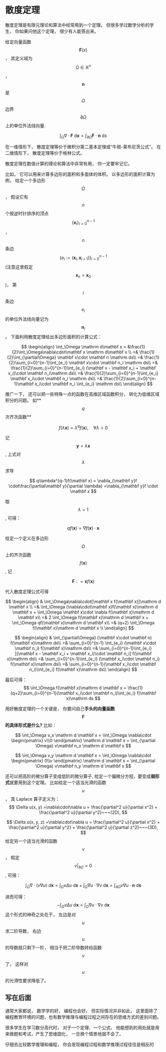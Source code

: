 # 散度定理

散度定理是有限元理论和算法中经常用到一个定理。 但很多学过数学分析的学生， 你如果问他这个定理， 很少有人能答出来。

给定向量函数 $$\mathbf F(x)$$， 其定义域为 $$\Omega\in\mathbb R^n$$， $$\mathbf n$$ 是 $$\Omega$$ 边界 $$\partial \Omega$$ 上的单位外法线向量.

$$
\int_{\Omega} \nabla\cdot\mathbf F~ \mathrm d \mathbf x = \int_{\partial \Omega}\mathbf  F\cdot\mathbf n ~\mathrm d s
$$

在一维情形下， 散度定理等价于微积分第二基本定理或“牛顿-莱布尼茨公式”。 在二维情形下， 散度定理等价于格林公式。

散度定理在数值计算的理论和算法中非常有用， 你一定要牢记它。 

比如， 它可以用来计算多边形的面积和多面体的体积。 以多边形的面积计算为例， 给定一个多边形 $$\Omega$$， 假设它有 $$n$$ 个按逆时针排序的顶点 $$\{\mathbf x_i \}_{i=0}^{n-1}$$， $$n$$ 条边 $$\{e_i:=(\mathbf x_i, \mathbf x_{i+1})\}_{i=0}^{n-1}$$(注意这里假定 $$\mathbf x_n = \mathbf x_0$$)， 第 $$i$$ 条边 $$e_i$$ 的单位外法线向量记为 $$\mathbf n_i$$。 下面利用散度定理给出多边形面积的计算公式：

$$
\begin{align}
\int_\Omega \mathrm d\mathbf x = &\frac{1}{2}\int_\Omega\nabla\cdot\mathbf x \mathrm d\mathbf x \\
=& \frac{1}{2}\int_{\partial\Omega} \mathbf x\cdot \mathbf n \mathrm ds\\
=& \frac{1}{2}\sum_{i=0}^{n-1}\int_{e_i} \mathbf x\cdot \mathbf n_i  \mathrm ds\\
=& \frac{1}{2}\sum_{i=0}^{n-1}\int_{e_i} (\mathbf x - \mathbf x_i + \mathbf x_i)\cdot \mathbf n_i\mathrm ds\\
=& \frac{1}{2}\sum_{i=0}^{n-1}\int_{e_i} \mathbf x_i\cdot \mathbf n_i  \mathrm ds\\
=& \frac{1}{2}\sum_{i=0}^{n-1}\mathbf x_i\cdot \mathbf n_i \int_{e_i} \mathrm ds\\
\end{align}
$$

推广一下， 还可以把一些特殊一点的函数在高维区域函数积分， 转化为低维区域积分的问题。 如**$$q$$ 次齐次函数**

$$
f(\lambda\mathbf x) = \lambda^qf(\mathbf x),\quad \forall \lambda > 0
$$

记 $$\mathbf y = \lambda \mathbf x $$, 上式对 $$\lambda$$ 求导

$$
q\lambda^{q-1}f(\mathbf x) = \nabla_{\mathbf y}f \cdot\frac{\partial\mathbf y}{\partial \lambda} =\nabla_{\mathbf y}f \cdot \mathbf x
$$

取 $$\lambda = 1$$, 可得：

$$
qf(\mathbf x) = \nabla f(\mathbf x)\cdot\mathbf x
$$

给定一个定义在多边形 $$\Omega$$ 上的齐次函数 $$f(\mathbf x)$$, 记 

$$
\mathbf F: = \mathbf x f(\mathbf x)
$$

代入散度定理公式可得

$$
\begin{align}
& \int_\Omega\nabla\cdot[\mathbf x f(\mathbf x)]\mathrm d \mathbf x \\
=& \int_\Omega (\nabla\cdot\mathbf x)f(\mathbf x)\mathrm d \mathbf x + 
\int_\Omega \mathbf x\cdot \nabla f(\mathbf x)\mathrm d \mathbf x\\
=& 2 \int_\Omega f(\mathbf x)\mathrm d \mathbf x + 
\int_\Omega qf(\mathbf x)\mathrm d \mathbf x\\
=& (q+2) \int_\Omega f(\mathbf x)\mathrm d \mathbf x \\
\end{align}
$$

$$
\begin{align}
& \int_{\partial\Omega} (\mathbf x\cdot \mathbf n)  f(\mathbf x)\mathrm ds\\
=& \sum_{i=0}^{n-1} \int_{e_i} (\mathbf x\cdot \mathbf n_i)  f(\mathbf x)\mathrm ds\\
=& \sum_{i=0}^{n-1}\int_{e_i} [(\mathbf x - \mathbf x_i + \mathbf x_i)\cdot \mathbf n_i] f(\mathbf x)\mathrm ds\\
=& \sum_{i=0}^{n-1}\int_{e_i} (\mathbf x_i\cdot \mathbf n_i)  f(\mathbf x)\mathrm ds\\
=& \sum_{i=0}^{n-1}(\mathbf x_i\cdot \mathbf n_i)\int_{e_i} f(\mathbf x)\mathrm ds\\
\end{align}
$$

最后可得：
$$
\int_\Omega f(\mathbf x)\mathrm d \mathbf x = \frac{1}{q+2}\sum_{i=0}^{n-1}(\mathbf x_i\cdot \mathbf n_i)\int_{e_i} f(\mathbf x)\mathrm ds
$$

用好散度定理的一个关键是， 你要问自己**手头的向量函数 $$\mathbf F$$ 的具体形式是什么?** 比如：

$$
\int_\Omega v_x \mathrm d \mathbf x = \int_\Omega \nabla\cdot \begin{pmatrix}
v\\0
\end{pmatrix} \mathrm d \mathbf x = 
\int_{\partial \Omega} v\mathbf n_x \mathrm d \mathbf s
$$

$$
\int_\Omega v_y \mathrm d \mathbf x = \int_\Omega \nabla\cdot \begin{pmatrix}
0\\v
\end{pmatrix} \mathrm d \mathbf x = 
\int_{\partial \Omega} v\mathbf n_y \mathrm d \mathbf s
$$

还可以把高阶的微分算子变成低阶的微分算子, 给定一个偏微分方程，要变成**弱形式**就要用到这个定理。 比如给定一个适当光滑的函数 $$u$$， 其 Laplace 算子定义为：
$$
\Delta u(x, y) =\nabla\cdot\nabla u =   \frac{\partial^2 u}{\partial x^2} + \frac{\partial^2 u}{\partial y^2}~~~(2D),
$$

$$
\Delta u(x, y, z) =\nabla\cdot\nabla u = \frac{\partial^2 u}{\partial x^2} + \frac{\partial^2 u}{\partial y^2} + \frac{\partial^2 u}{\partial z^2}~~~(3D),
$$
给定另一个适当光滑的函数 $$v$$， 假定 $$v|_{\partial\Omega} = 0$$, 可得：

$$
\int_{\Omega} \nabla\cdot(v\nabla u)~\mathrm d \mathbf x =\int_{\Omega} v\Delta u~\mathrm d \mathbf x + \int_{\Omega}\nabla u\cdot\nabla v~\mathrm d \mathbf x= \int_{\partial\Omega} v\nabla u\cdot\mathbf n~\mathrm d \mathbf s
$$

进而可得：
$$
-\int_{\Omega} v\Delta u~\mathrm d \mathbf x = \int_{\Omega}\nabla u\cdot\nabla v~\mathrm d \mathbf x
$$
这个形式的神奇之处在于， 左边是对 $$u$$ 求二阶导数， 右边 $$u$$ 的导数就只剩下一阶， 相当于把二阶导数转给函数 $$v$$ 了， 这样对 $$u$$ 的光滑性要求降低了。 

## 写在后面
通常大家都说， 数学学的好， 编程也会好。 但实际情况并非如此， 这里面除了编程教育环境的问题，也有数学推理与编程过程之间存在的思维方式的差别问题。

很多学生在学习数分高代时， 对于一个定理、一个公式， 他能想到的用处就是用来做题和考试，产生了思维固化， 一旦换个情景他就不会了。

仔细去比较数学推理和编程， 你会发现编程过程和数学推理过程往往是相反的





